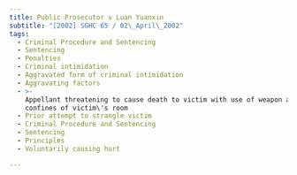 ```yaml
---
title: Public Prosecutor v Luan Yuanxin
subtitle: "[2002] SGHC 65 / 02\_April\_2002"
tags:
  - Criminal Procedure and Sentencing
  - Sentencing
  - Penalties
  - Criminal intimidation
  - Aggravated form of criminal intimidation
  - Aggravating factors
  - >-
    Appellant threatening to cause death to victim with use of weapon and within
    confines of victim\'s room
  - Prior attempt to strangle victim
  - Criminal Procedure and Sentencing
  - Sentencing
  - Principles
  - Voluntarily causing hurt

---
```


